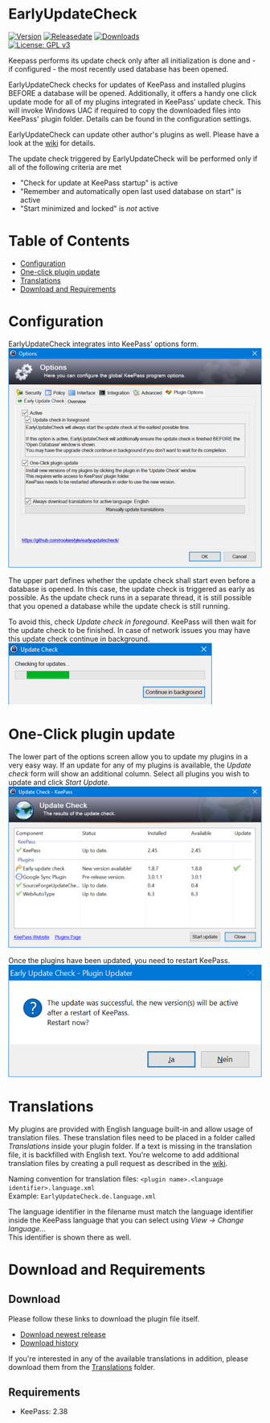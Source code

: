 # EarlyUpdateCheck
[![Version](https://img.shields.io/github/release/rookiestyle/earlyupdatecheck)](https://github.com/rookiestyle/earlyupdatecheck/releases/latest)
[![Releasedate](https://img.shields.io/github/release-date/rookiestyle/earlyupdatecheck)](https://github.com/rookiestyle/earlyupdatecheck/releases/latest)
[![Downloads](https://img.shields.io/github/downloads/rookiestyle/earlyupdatecheck/total?color=%2300cc00)](https://github.com/rookiestyle/earlyupdatecheck/releases/latest/download/EarlyUpdateCheck.plgx)\
[![License: GPL v3](https://img.shields.io/github/license/rookiestyle/earlyupdatecheck)](https://www.gnu.org/licenses/gpl-3.0)

Keepass performs its update check only after all initialization is done and - if configured - the most recently used database has been opened.

EarlyUpdateCheck checks for updates of KeePass and installed plugins BEFORE a database will be opened.
Additionally, it offers a handy one click update mode for all of my plugins integrated in KeePass' update check. 
This will invoke Windows UAC if required to copy the downloaded files into KeePass' plugin folder. 
Details can be found in the configuration settings.

EarlyUpdateCheck can update other author's plugins as well.
Please have a look at the [wiki](https://github.com/Rookiestyle/EarlyUpdateCheck/wiki/Update-other-plugins) for details.


The update check triggered by EarlyUpdateCheck will be performed only if all of the following criteria are met
* "Check for update at KeePass startup" is active
* "Remember and automatically open last used database on start" is active
* "Start minimized and locked" is *not* active


# Table of Contents
- [Configuration](#configuration)
- [One-click plugin update](#one-click-plugin-update)
- [Translations](#translations)
- [Download and Requirements](#download-and-requirements)

# Configuration
EarlyUpdateCheck integrates into KeePass' options form.
![Options](images/EarlyUpdateCheck%20options.png)

The upper part defines whether the update check shall start even before a database is opened.
In this  case, the update check is triggered as early as possible.
As the update check runs in a separate thread, it is still possible that you opened a database while the update check is still running.

To avoid this, check *Update check in foregound*. KeePass will then wait for the update check to be finished.
In case of network issues you may have this update check continue in background.\
![Checking](images/EarlyUpdateCheck%20checking.png)

# One-Click plugin update
The lower part of the options screen allow you to update my plugins in a very easy way.
If an update for any of my plugins is available, the *Update check* form will show an additional column.
Select all plugins you wish to update and click *Start Update*.\
![Update](images/EarlyUpdateCheck%20One%20Click%20Update%201.png)

Once the plugins have been updated, you need to restart KeePass.\
![Restart](images/EarlyUpdateCheck%20One%20Click%20Update%202.png)

# Translations
My plugins are provided with English language built-in and allow usage of translation files.
These translation files need to be placed in a folder called *Translations* inside your plugin folder.
If a text is missing in the translation file, it is backfilled with English text.
You're welcome to add additional translation files by creating a pull request as described in the [wiki](https://github.com/Rookiestyle/EarlyUpdateCheck/wiki/Create-or-update-translations).

Naming convention for translation files: `<plugin name>.<language identifier>.language.xml`\
Example: `EarlyUpdateCheck.de.language.xml`
  
The language identifier in the filename must match the language identifier inside the KeePass language that you can select using *View -> Change language...*\
This identifier is shown there as well.

# Download and Requirements
## Download
Please follow these links to download the plugin file itself.
- [Download newest release](https://github.com/rookiestyle/earlyupdatecheck/releases/latest/download/EarlyUpdateCheck.plgx)
- [Download history](https://github.com/rookiestyle/earlyupdatecheck/releases)

If you're interested in any of the available translations in addition, please download them from the [Translations](Translations) folder.
## Requirements
* KeePass: 2.38

